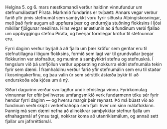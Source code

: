 Helgina 5. og 6. mars næstkomandi verður haldinn vinnufundur um stefnumálastarf
Pírata. Markmið fundarins er tvíþætt: Annars vegar verður farið yfir ýmis
stefnumál sem samþykkt voru fyrir síðustu Alþingiskosningar, með það fyrir augum
að uppfæra þær og endurnýja stuðning flokksins í ljósi mikillar fjölgunar
meðlima. Hins vegar er ætlunin að á fundinum verði fjallað um uppbyggingu stefnu
Pírata, og hverjar formlegar kröfur til stefnunnar eru.

Fyrri daginn verður byrjað á að fjalla um þær kröfur sem gerðar eru til
stefnutillagna í lögum flokksins, formið sem lagt var til grundvallar þegar
flokkurinn var stofnaður, og muninn á samþykktri stefnu og stefnuskrá. Í
tengslum við þá umfjöllun verður uppsetning nokkurra eldri stefnumála tekin
fyrir sem dæmi. Í framhaldinu verður farið yfir stefnumálin sem eru til staðar í
kosningakerfinu, og þau valin úr sem sérstök ástæða þykir til að endurskoða eða
kjósa um á ný.

Síðari dagurinn verður svo lagður undir efnislega vinnu. Fyrirkomulag vinnunnar
fer eftir því hversu umfangsmikið verk fundarmenn tóku sér fyrir hendur fyrri
daginn — og hversu margir þeir reynast. Þó má búast við að fundinum verði skipt
í verkefnahópa sem fjalli hver um sinn málaflokkinn. Þannig má sem dæmi nefna að
allnokkrar samþykktar stefnur fjalla um efnahagsmál af ýmsu tagi, nokkrar koma
að utanríkismálum, og annað sett fjallar um jafnréttismál.
